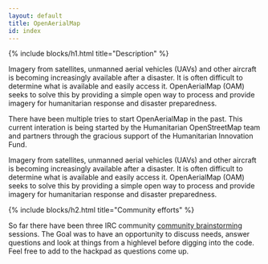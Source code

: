 ```yaml
---
layout: default
title: OpenAerialMap
id: index
---
```


{% include blocks/h1.html title="Description" %}

Imagery from satellites, unmanned aerial vehicles (UAVs) and other aircraft is becoming increasingly available after a disaster. It is often difficult to determine what is available and easily access it. OpenAerialMap (OAM) seeks to solve this by providing a simple open way to process and provide imagery for humanitarian response and disaster preparedness.

There have been multiple tries to start OpenAerialMap in the past. This current interation is being started by the Humanitarian OpenStreetMap team and partners through the gracious support of the Humanitarian Innovation Fund.

Imagery from satellites, unmanned aerial vehicles (UAVs) and other aircraft is becoming increasingly available after a disaster. It is often difficult to determine what is available and easily access it. OpenAerialMap (OAM) seeks to solve this by providing a simple open way to process and provide imagery for humanitarian 
response and disaster preparedness.

{% include blocks/h2.html title="Community efforts" %}

So far there have been three IRC community [community brainstorming](https://hackpad.com/OpenAerialMap-Community-Brainstorms-s7WBGaqsG7x) sessions. The Goal was to have an opportunity to discuss needs, answer questions and look at things from a highlevel before digging into the code. Feel free to add to the hackpad as questions come up.